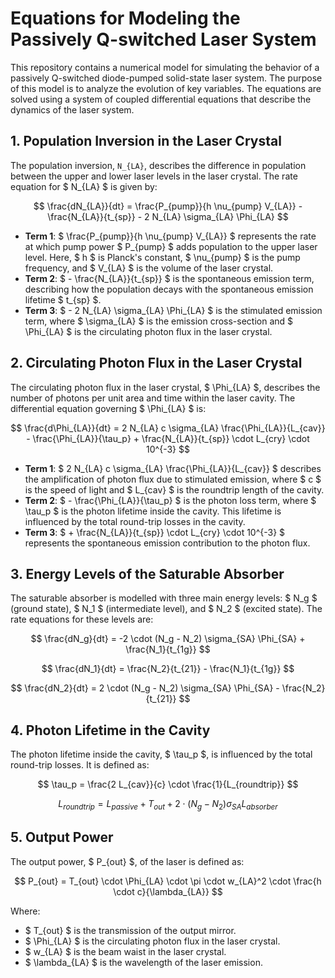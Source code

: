 # Equations for Modeling the Passively Q-switched Laser System

This repository contains a numerical model for simulating the behavior of a passively Q-switched diode-pumped solid-state laser system. The purpose of this model is to analyze the evolution of key variables. The equations are solved using a system of coupled differential equations that describe the dynamics of the laser system.

## 1. Population Inversion in the Laser Crystal
The population inversion, ` N_{LA} `, describes the difference in population between the upper and lower laser levels in the laser crystal. The rate equation for $ N_{LA} $ is given by:

$$
\frac{dN_{LA}}{dt} = \frac{P_{pump}}{h \nu_{pump} V_{LA}} - \frac{N_{LA}}{t_{sp}} - 2 N_{LA} \sigma_{LA} \Phi_{LA}
$$

- **Term 1**: $ \frac{P_{pump}}{h \nu_{pump} V_{LA}} $ represents the rate at which pump power $ P_{pump} $ adds population to the upper laser level. Here, $ h $ is Planck's constant, $ \nu_{pump} $ is the pump frequency, and $ V_{LA} $ is the volume of the laser crystal.
- **Term 2**: $ - \frac{N_{LA}}{t_{sp}} $ is the spontaneous emission term, describing how the population decays with the spontaneous emission lifetime $ t_{sp} $.
- **Term 3**: $ - 2 N_{LA} \sigma_{LA} \Phi_{LA} $ is the stimulated emission term, where $ \sigma_{LA} $ is the emission cross-section and $ \Phi_{LA} $ is the circulating photon flux in the laser crystal.

## 2. Circulating Photon Flux in the Laser Crystal
The circulating photon flux in the laser crystal, $ \Phi_{LA} $, describes the number of photons per unit area and time within the laser cavity. The differential equation governing $ \Phi_{LA} $ is:

$$
\frac{d\Phi_{LA}}{dt} = 2 N_{LA} c \sigma_{LA} \frac{\Phi_{LA}}{L_{cav}} - \frac{\Phi_{LA}}{\tau_p} + \frac{N_{LA}}{t_{sp}} \cdot L_{cry} \cdot 10^{-3}
$$

- **Term 1**: $ 2 N_{LA} c \sigma_{LA} \frac{\Phi_{LA}}{L_{cav}} $ describes the amplification of photon flux due to stimulated emission, where $ c $ is the speed of light and $ L_{cav} $ is the roundtrip length of the cavity.
- **Term 2**: $ - \frac{\Phi_{LA}}{\tau_p} $ is the photon loss term, where $ \tau_p $ is the photon lifetime inside the cavity. This lifetime is influenced by the total round-trip losses in the cavity.
- **Term 3**: $ + \frac{N_{LA}}{t_{sp}} \cdot L_{cry} \cdot 10^{-3} $ represents the spontaneous emission contribution to the photon flux.

## 3. Energy Levels of the Saturable Absorber
The saturable absorber is modelled with three main energy levels: $ N_g $ (ground state), $ N_1 $ (intermediate level), and $ N_2 $ (excited state). The rate equations for these levels are:

$$
\frac{dN_g}{dt} = -2 \cdot (N_g - N_2) \sigma_{SA} \Phi_{SA} + \frac{N_1}{t_{1g}}
$$

$$
\frac{dN_1}{dt} = \frac{N_2}{t_{21}} - \frac{N_1}{t_{1g}}
$$

$$
\frac{dN_2}{dt} = 2 \cdot (N_g - N_2) \sigma_{SA} \Phi_{SA} - \frac{N_2}{t_{21}}
$$


## 4. Photon Lifetime in the Cavity
The photon lifetime inside the cavity, $ \tau_p $, is influenced by the total round-trip losses. It is defined as:

$$
\tau_p = \frac{2 L_{cav}}{c} \cdot \frac{1}{L_{roundtrip}}
$$

$$
L_{roundtrip} = L_{passive} + T_{out} + 2 \cdot (N_g - N_2) \sigma_{SA} L_{absorber}
$$


## 5. Output Power
The output power, $ P_{out} $, of the laser is defined as:

$$
P_{out} = T_{out} \cdot \Phi_{LA} \cdot \pi \cdot w_{LA}^2 \cdot \frac{h \cdot c}{\lambda_{LA}}
$$

Where:
- $ T_{out} $ is the transmission of the output mirror.
- $ \Phi_{LA} $ is the circulating photon flux in the laser crystal.
- $ w_{LA} $ is the beam waist in the laser crystal.
- $ \lambda_{LA} $ is the wavelength of the laser emission.

